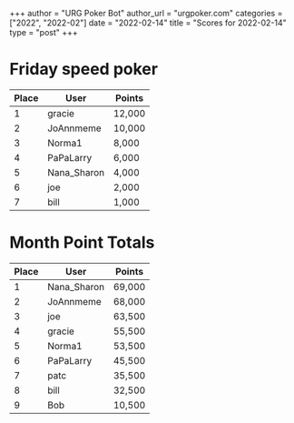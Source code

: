 +++
author = "URG Poker Bot"
author_url = "urgpoker.com"
categories = ["2022", "2022-02"]
date = "2022-02-14"
title = "Scores for 2022-02-14"
type = "post"
+++
# Friday speed poker

| Place | User | Points |
|-------|------|--------|
| 1 | gracie | 12,000 |
| 2 | JoAnnmeme | 10,000 |
| 3 | Norma1 | 8,000 |
| 4 | PaPaLarry | 6,000 |
| 5 | Nana_Sharon | 4,000 |
| 6 | joe | 2,000 |
| 7 | bill | 1,000 |

# Month Point Totals

| Place | User | Points |
|-------|------|--------|
| 1 | Nana_Sharon | 69,000 |
| 2 | JoAnnmeme | 68,000 |
| 3 | joe | 63,500 |
| 4 | gracie | 55,500 |
| 5 | Norma1 | 53,500 |
| 6 | PaPaLarry | 45,500 |
| 7 | patc | 35,500 |
| 8 | bill | 32,500 |
| 9 | Bob | 10,500 |
